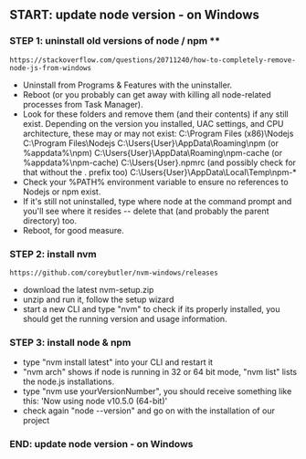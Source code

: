 
## START: update node version - on Windows
### STEP 1: uninstall old versions of node / npm **
    https://stackoverflow.com/questions/20711240/how-to-completely-remove-node-js-from-windows
 - Uninstall from Programs & Features with the uninstaller.
 - Reboot (or you probably can get away with killing all node-related processes from Task Manager).
 - Look for these folders and remove them (and their contents) if any still exist. Depending on the version you installed, UAC settings, and CPU architecture, these may or may not exist:
    C:\Program Files (x86)\Nodejs
    C:\Program Files\Nodejs
    C:\Users\{User}\AppData\Roaming\npm (or %appdata%\npm)
    C:\Users\{User}\AppData\Roaming\npm-cache (or %appdata%\npm-cache)
    C:\Users\{User}\.npmrc (and possibly check for that without the . prefix too)
    C:\Users\{User}\AppData\Local\Temp\npm-*
 - Check your %PATH% environment variable to ensure no references to Nodejs or npm exist.
 - If it's still not uninstalled, type where node at the command prompt and you'll see where it resides -- delete that (and probably the parent directory) too.
 - Reboot, for good measure.
### STEP 2: install nvm
    https://github.com/coreybutler/nvm-windows/releases
 - download the latest nvm-setup.zip
 - unzip and run it, follow the setup wizard
 - start a new CLI and type "nvm" to check if its properly installed, you should get the running version and usage information. 
### STEP 3: install node & npm 
 - type "nvm install latest" into your CLI and restart it
 - "nvm arch" shows if node is running in 32 or 64 bit mode, "nvm list" lists the node.js installations.
 - type "nvm use yourVersionNumber", you should receive something like this: 'Now using node v10.5.0 (64-bit)'
 - check again "node --version" and go on with the installation of our project 
 ### END: update node version - on Windows